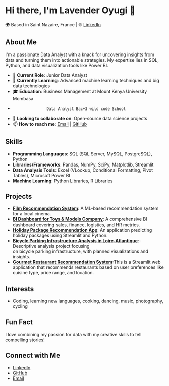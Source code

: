 
# Hi there, I'm Lavender Oyugi 👋

🌍 Based in Saint Nazaire, France | 🌐 [LinkedIn](https://www.linkedin.com/in/lavender-oyugi-92428a249)

## About Me
I'm a passionate Data Analyst with a knack for uncovering insights from data and turning them into actionable strategies. My expertise lies in SQL, Python, and data visualization tools like Power BI.

- 💼 **Current Role**: Junior Data Analyst
- 🌱 **Currently Learning**: Advanced machine learning techniques and big data technologies
- 🎓 **Education**: Business Management at Mount Kenya University Mombasa
-                    Data Analyst Bac+3 wild code School
- 👯 **Looking to collaborate on**: Open-source data science projects
- 📫 **How to reach me**: [Email](mailto:lavenderoyugi1@gmail.com) | [GitHub](https://github.com/Lovelylove03)

## Skills
- **Programming Languages**: SQL (SQL Server, MySQL, PostgreSQL), Python
- **Libraries/Frameworks**: Pandas, NumPy, SciPy, Matplotlib, Streamlit
- **Data Analysis Tools**: Excel (VLookup, Conditional Formatting, Pivot Tables), Microsoft Power BI
- **Machine Learning**: Python Libraries, R Libraries

## Projects
- **[Film Recommendation System](https://github.com/Lovelylove03/film-recommendation-system)**: A ML-based recommendation system for a local cinema.
- **[BI Dashboard for Toys & Models Company](https://github.com/Lovelylove03/bi-dashboard-toys-models)**: A comprehensive BI dashboard covering sales, finance, logistics, and HR metrics.
- **[Holiday Package Recommendation App](https://github.com/Lovelylove03/holiday-package-prediction)**: An application predicting holiday packages using Streamlit and Python.
- **[Bicycle Parking Infrastructure Analysis in Loire-Atlantique](https://github.com/Lovelylove03/-Bicycle-Parking-Infrastructure-Analysis-in-the-Loire-Atlantique-Area)**:– Descriptive analysis project focusing   
       on bicycle parking infrastructure, with planned visualizations and insights.
- **[Gourmet Restaurant Recommendation System](https://github.com/Lovelylove03/Gourmet-Restaurant)**:This is a Streamlit web application that recommends restaurants based on user preferences like cuisine type, price range, and location.

## Interests
- Coding, learning new languages, cooking, dancing, music, photography, cycling

## Fun Fact
I love combining my passion for data with my creative skills to tell compelling stories!

## Connect with Me
- [LinkedIn](https://www.linkedin.com/in/lavender-oyugi-92428a249)
- [GitHub](https://github.com/Lovelylove03)
- [Email](mailto:lavenderoyugi1@gmail.com)

